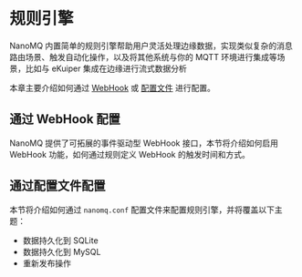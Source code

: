 # 规则引擎

NanoMQ 内置简单的规则引擎帮助用户灵活处理边缘数据，实现类似复杂的消息路由场景、触发自动化操作，以及将其他系统与你的 MQTT 环境进行集成等场景，比如与 eKuiper 集成在边缘进行流式数据分析

本章主要介绍如何通过 [WebHook](./web-hook.md) 或 [配置文件](./config-rule-engine.md) 进行配置。

## 通过 WebHook 配置

NanoMQ 提供了可拓展的事件驱动型 WebHook 接口，本节将介绍如何启用 WebHook 功能，如何通过规则定义 WebHook 的触发时间和方式。

## 通过配置文件配置

本节将介绍如何通过 `nanomq.conf` 配置文件来配置规则引擎，并将覆盖以下主题：

- 数据持久化到 SQLite
- 数据持久化到 MySQL
- 重新发布操作